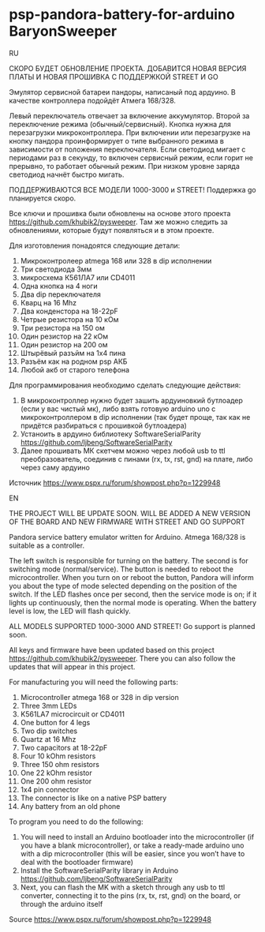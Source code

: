 # psp-pandora-battery-for-arduino BaryonSweeper

RU

СКОРО БУДЕТ ОБНОВЛЕНИЕ ПРОЕКТА. ДОБАВИТСЯ НОВАЯ ВЕРСИЯ ПЛАТЫ И НОВАЯ ПРОШИВКА С ПОДДЕРЖКОЙ STREET И GO

Эмулятор сервисной батареи пандоры, написаный под ардуино. В качестве контроллера подойдёт Атмега 168/328. 

Левый переключатель отвечает за включение аккумулятор. Второй за переключение режима (обычный/сервисный). Кнопка нужна для перезагрузки микроконтроллера. При включении или перезагрузке на кнопку пандора проинформирует о типе выбранного режима в зависимости от положения переключателя. Если светодиод мигает с периодами раз в секунду, то включен сервисный режим, если горит не прерывно, то работает обычный режим. При низком уровне заряда светодиод начнёт быстро мигать.

ПОДДЕРЖИВАЮТСЯ ВСЕ МОДЕЛИ 1000-3000 и STREET! Поддержка go планируется скоро. 

Все ключи и прошивка были обновлены на основе этого проекта https://github.com/khubik2/pysweeper. Там же можно следить за обновлениями, которые будут появляться и в этом проекте.

Для изготовления понадоятся следующие детали:

1) Микроконтролеер atmega 168 или 328 в dip исполнении
2) Три светодиода 3мм
3) микросхема К561ЛА7 или CD4011
4) Одна кнопка на 4 ноги
5) Два dip переключателя
6) Кварц на 16 Mhz
7) Два конденстора на 18-22pF
8) Четрые резистора на 10 кОм
9) Три резистора на 150 ом
10) Один резистор на 22 кОм
11) Один резистор на 200 ом
12) Штырёвый разъйм на 1x4 пина
13) Разъём как на родном psp АКБ
14) Любой акб от старого телефона

Для программирования необходимо сделать следующие действия:
1) В микроконтроллер нужно будет зашить ардуиновкий бутлоадер (если у вас чистый мк), либо взять готовую arduino uno с микроконтроллером в dip исполнении (так будет проще, так как не придётся разбираться с прошивкой бутлоадера)
2) Устаноить в ардуино библиотеку SoftwareSerialParity https://github.com/ljbeng/SoftwareSerialParity
3) Далее прошивать МК скетчем можно через любой usb to ttl преобразователь, соединив с пинами (rx, tx, rst, gnd) на плате, либо через саму ардуино

Источник https://www.pspx.ru/forum/showpost.php?p=1229948

EN

THE PROJECT WILL BE UPDATE SOON. WILL BE ADDED A NEW VERSION OF THE BOARD AND NEW FIRMWARE WITH STREET AND GO SUPPORT

Pandora service battery emulator written for Arduino. Atmega 168/328 is suitable as a controller.

The left switch is responsible for turning on the battery. The second is for switching mode (normal/service). The button is needed to reboot the microcontroller. When you turn on or reboot the button, Pandora will inform you about the type of mode selected depending on the position of the switch. If the LED flashes once per second, then the service mode is on; if it lights up continuously, then the normal mode is operating. When the battery level is low, the LED will flash quickly.

ALL MODELS SUPPORTED 1000-3000 AND STREET! Go support is planned soon.

All keys and firmware have been updated based on this project https://github.com/khubik2/pysweeper. There you can also follow the updates that will appear in this project.

For manufacturing you will need the following parts:

1) Microcontroller atmega 168 or 328 in dip version
2) Three 3mm LEDs
3) K561LA7 microcircuit or CD4011
4) One button for 4 legs
5) Two dip switches
6) Quartz at 16 Mhz
7) Two capacitors at 18-22pF
8) Four 10 kOhm resistors
9) Three 150 ohm resistors
10) One 22 kOhm resistor
11) One 200 ohm resistor
12) 1x4 pin connector
13) The connector is like on a native PSP battery
14) Any battery from an old phone

To program you need to do the following:
1) You will need to install an Arduino bootloader into the microcontroller (if you have a blank microcontroller), or take a ready-made arduino uno with a dip microcontroller (this will be easier, since you won’t have to deal with the bootloader firmware)
2) Install the SoftwareSerialParity library in Arduino https://github.com/ljbeng/SoftwareSerialParity
3) Next, you can flash the MK with a sketch through any usb to ttl converter, connecting it to the pins (rx, tx, rst, gnd) on the board, or through the arduino itself

Source https://www.pspx.ru/forum/showpost.php?p=1229948
